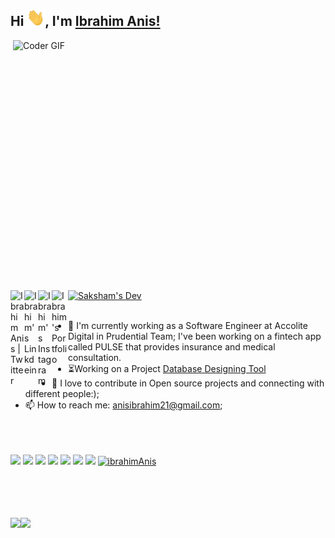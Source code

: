 ## Hi <img src="https://github.com/ibrahimAnis/ibrahimAnis/blob/main/Hi.gif" width="29px">, I'm [Ibrahim Anis!](ibrahimAnis.github.io/portfolio/) 
 
 

<img align="right" src="https://media.giphy.com/media/i1JHRZSXO9LZZDHqii/giphy.gif" alt="Coder GIF" width="500" height="400">

 <a href="https://github.com/ibrahimAnis">
  <img src="https://d2fltix0v2e0sb.cloudfront.net/dev-badge.svg" alt="Saksham's Dev" width="26"/>
</a>
<a href="https://twitter.com/1brahim4nis">
  <img align="left" alt="Ibrahim Anis | Twitter" width="22px" src="https://cdn.jsdelivr.net/npm/simple-icons@v3/icons/twitter.svg" />
</a>
<a href="https://www.linkedin.com/in/ibrahimanis/">
  <img align="left" alt="Ibrahim's Linkdein" width="22px" src="https://cdn.jsdelivr.net/npm/simple-icons@v3/icons/linkedin.svg" />
</a>
<a href="https://www.instagram.com/1brahim_4nis/">
  <img align="left" alt="Ibrahim's Instagram" width="22px" src="https://cdn.jsdelivr.net/npm/simple-icons@v3/icons/instagram.svg" />
</a>
<a href="https://ibrahimAnis.github.io/portfolio/">
  <img align="left" alt="Ibrahim's Portfolio" width="26px" src="https://pbs.twimg.com/profile_images/1212398116101472257/VVvZ_m4A_400x400.png"/>
</a><br><br>






- :telescope: I'm currently working as a Software Engineer at Accolite Digital in Prudential Team;
I've been working on a fintech app called PULSE that provides insurance and medical consultation.
- :hourglass_flowing_sand:Working on a Project [Database Designing Tool](https://github.com/ibrahimAnis/DatabaseDesigningTool)
- 💬 I love to contribute in Open source projects and connecting with different people:);
- 📫 How to reach me: anisibrahim21@gmail.com;
<br><br><br><br>

![](https://img.shields.io/badge/Java-%3C%2F%3E-blueviolet) ![](https://img.shields.io/badge/Advance%20Java-%3C%2F%3E-yellow) ![](https://img.shields.io/badge/NodeJS-%3C%2F%3E-orange) ![](https://img.shields.io/badge/Python-%7C-0%2C%2022%2C%20100) ![](https://img.shields.io/badge/JavaScript-%7C-yellowgreen) ![](https://img.shields.io/badge/Dart-%7C-blue) ![](https://img.shields.io/badge/Springboot-%7C-blue) <a href="https://github.com/ibrahimAnis">
  <img src="https://komarev.com/ghpvc/?username=ibrahimAnis&label=Views&color=blue&style=plastic" alt="ibrahimAnis" />
</a>

<br><br><br><br>
<img align="" height='130px' src="https://github-readme-stats.vercel.app/api?username=ibrahimAnis&hide_title=true&show_icons=true&include_all_commits=true&line_height=21&bg_color=0,EC6C6C,FFD479,FFFC79,73FA79&theme=graywhite" /><img align="" height='130px' src="https://github-readme-stats.vercel.app/api/top-langs/?username=ibrahimAnis&hide_title=true&layout=compact&bg_color=0,73FA79,73FDFF,D783FF&theme=graywhite" />
